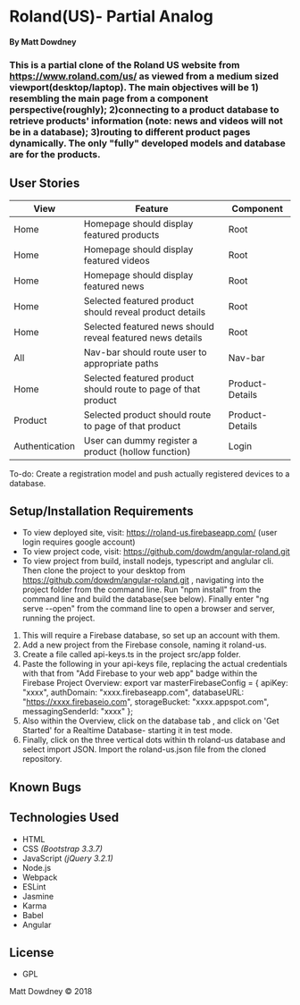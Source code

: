 # **Roland(US)- Partial Analog**

#### By Matt Dowdney

### This is a partial clone of the Roland US website from https://www.roland.com/us/ as viewed from a medium sized viewport(desktop/laptop).  The main objectives will be 1) resembling the main page from a component perspective(roughly); 2)connecting to  a product database to retrieve products' information (note: news and videos will not be in a database); 3)routing to different product pages dynamically. The only "fully" developed models and database are for the products.

## User Stories

| View  | Feature | Component |
| ----- | --- | --- |
| Home | Homepage should display featured products | Root |
| Home | Homepage should display featured videos | Root |
| Home | Homepage should display featured news| Root |
| Home | Selected featured product should reveal product details | Root |
| Home | Selected featured news should reveal featured news details | Root|
| All | Nav-bar should route user to appropriate paths | Nav-bar |
| Home | Selected featured product should route to page of that product | Product-Details |
| Product | Selected  product should route to page of that product | Product-Details |
| Authentication | User can dummy register a product (hollow function) | Login |

To-do: Create a registration model and push actually registered devices to a database. 




## Setup/Installation Requirements
* To view deployed site, visit: https://roland-us.firebaseapp.com/ (user login requires google account)
* To view project code, visit: https://github.com/dowdm/angular-roland.git
* To view project from build, install nodejs, typescript and anglular cli. Then clone the project to your desktop from https://github.com/dowdm/angular-roland.git , navigating into the project folder from the command line. Run "npm install" from the command line and  build the database(see below). Finally  enter "ng serve --open" from the command line to open a browser and server, running the project.

1. This will require a Firebase database, so set up an account with them.
2. Add a new project from the Firebase console, naming it roland-us.
3. Create a file called api-keys.ts in the project src/app folder.
4. Paste the following in your api-keys file, replacing the actual credentials with that from "Add Firebase to your web app" badge within the Firebase Project Overview:
export var masterFirebaseConfig = {
    apiKey: "xxxx",
    authDomain: "xxxx.firebaseapp.com",
    databaseURL: "https://xxxx.firebaseio.com",
    storageBucket: "xxxx.appspot.com",
    messagingSenderId: "xxxx"
  };
5. Also within the Overview, click on the database tab , and click on 'Get Started' for a Realtime Database- starting it in test mode.
6. Finally, click on the three vertical dots within th roland-us database and select import JSON. Import the roland-us.json file from the cloned repository.




## Known Bugs

## Technologies Used

* HTML
* CSS _(Bootstrap 3.3.7)_
* JavaScript _(jQuery 3.2.1)_
* Node.js
* Webpack
* ESLint
* Jasmine
* Karma
* Babel
* Angular

## License

* GPL

Matt Dowdney © 2018
